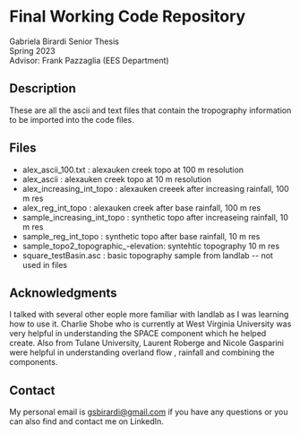 # Final Working Code Repository 

Gabriela Birardi Senior Thesis  
Spring 2023  
Advisor: Frank Pazzaglia (EES Department)  

## Description

These are all the ascii and text files that contain the tropography information to be imported into the code files. 

## Files 
- alex_ascii_100.txt : alexauken creek topo at 100 m resolution
- alex_ascii : alexauken creek topo at 10 m resolution
- alex_increasing_int_topo : alexauken creeek after increasing rainfall, 100 m res
- alex_reg_int_topo : alexauken creek after base rainfall, 100 m res
- sample_increasing_int_topo : synthetic topo after increaseing rainfall, 10 m res
- sample_reg_int_topo : synthetic topo after base rainfall, 10 m res
- sample_topo2_topographic_-elevation: syntehtic topography 10 m res
- square_testBasin.asc : basic topography sample from landlab -- not used in files 

## Acknowledgments

I talked with several other eople more familiar with landlab as I was learning how to use it. Charlie Shobe who is currently at West Virginia University was very helpful in understanding the SPACE component which he helped create. Also from Tulane University, Laurent Roberge and Nicole Gasparini were helpful in understanding overland flow , rainfall and combining the components. 

## Contact

My personal email is gsbirardi@gmail.com if you have any questions or you can also find and contact me on LinkedIn. 
